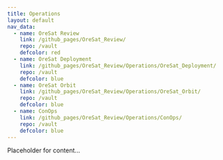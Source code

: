 ```yaml
---
title: Operations
layout: default
nav_data:
  - name: OreSat Review
    link: /github_pages/OreSat_Review/
    repo: /vault
    defcolor: red
  - name: OreSat Deployment
    link: /github_pages/OreSat_Review/Operations/OreSat_Deployment/
    repo: /vault
    defcolor: blue
  - name: OreSat Orbit
    link: /github_pages/OreSat_Review/Operations/OreSat_Orbit/
    repo: /vault
    defcolor: blue
  - name: ConOps
    link: /github_pages/OreSat_Review/Operations/ConOps/
    repo: /vault
    defcolor: blue
---
```



Placeholder for content...
